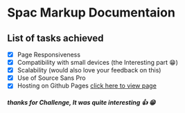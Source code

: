 # Spac Markup Documentaion

## List of tasks achieved

- [x] Page Responsiveness
- [x] Compatibility with small devices (the Interesting part :grin:)
- [x] Scalability (would also love your feedback on this)
- [x] Use of Source Sans Pro
- [x] Hosting on Github Pages [click here to view page](https://wonexo.github.io/spas)

##### thanks for Challenge, It was quite interesting :+1: :grin:
